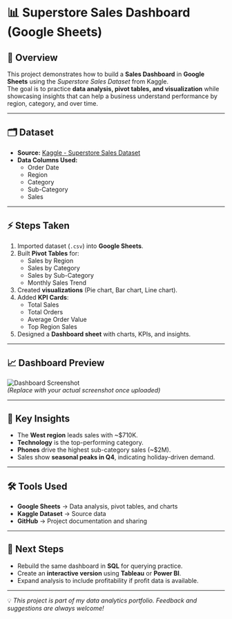 # 📊 Superstore Sales Dashboard (Google Sheets)

## 📌 Overview
This project demonstrates how to build a **Sales Dashboard** in **Google Sheets** using the *Superstore Sales Dataset* from Kaggle.  
The goal is to practice **data analysis, pivot tables, and visualization** while showcasing insights that can help a business understand performance by region, category, and over time.  

---

## 🗂 Dataset
- **Source:** [Kaggle - Superstore Sales Dataset](https://www.kaggle.com/)  
- **Data Columns Used:**  
  - Order Date  
  - Region  
  - Category  
  - Sub-Category  
  - Sales  

---

## ⚡ Steps Taken
1. Imported dataset (`.csv`) into **Google Sheets**.  
2. Built **Pivot Tables** for:  
   - Sales by Region  
   - Sales by Category  
   - Sales by Sub-Category  
   - Monthly Sales Trend  
3. Created **visualizations** (Pie chart, Bar chart, Line chart).  
4. Added **KPI Cards**:  
   - Total Sales  
   - Total Orders  
   - Average Order Value  
   - Top Region Sales  
5. Designed a **Dashboard sheet** with charts, KPIs, and insights.  

---

## 📈 Dashboard Preview
![Dashboard Screenshot](images/dashboard.png)  
*(Replace with your actual screenshot once uploaded)*  

---

## 🔑 Key Insights
- The **West region** leads sales with ~$710K.  
- **Technology** is the top-performing category.  
- **Phones** drive the highest sub-category sales (~$2M).  
- Sales show **seasonal peaks in Q4**, indicating holiday-driven demand.  

---

## 🛠 Tools Used
- **Google Sheets** → Data analysis, pivot tables, and charts  
- **Kaggle Dataset** → Source data  
- **GitHub** → Project documentation and sharing  

---

## 🚀 Next Steps
- Rebuild the same dashboard in **SQL** for querying practice.  
- Create an **interactive version** using **Tableau** or **Power BI**.  
- Expand analysis to include profitability if profit data is available.  

---

💡 *This project is part of my data analytics portfolio. Feedback and suggestions are always welcome!*  
